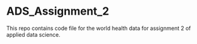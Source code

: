 # ADS_Assignment_2
This repo contains code file for the world health data for assignment 2 of applied data science.

